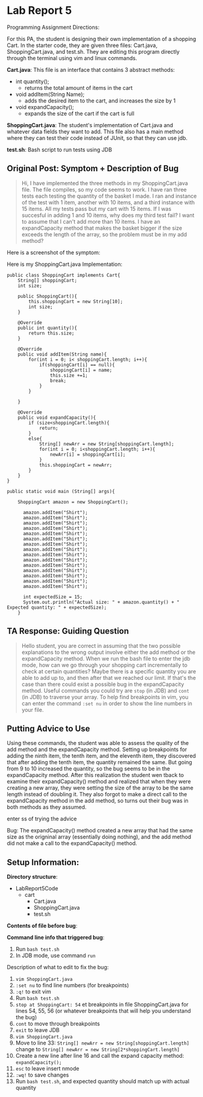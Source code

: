 # Lab Report 5
Programming Assignment Directions:

For this PA, the student is designing their own implementation of a shopping Cart. In the starter code, they are given three files: Cart.java, ShoppingCart.java, and test.sh. They are editing this program directly through the terminal using vim and linux commands.

**Cart.java**:
This file is an interface that contains 3 abstract methods:
- int quantity();
  - returns the total amount of items in the cart
- void addItem(String Name);
  -  adds the desired item to the cart, and increases the size by 1
- void expandCapacity();
  - expands the size of the cart if the cart is full

**ShoppingCart.java**:
The student's implementation of Cart.java and whatever data fields they want to add. This file also has a main method where they can test their code instead of JUnit, so that they can use jdb. 


**test.sh**:
Bash script to run tests using JDB


## Original Post: Symptom + Description of Bug 

> Hi, I have implemented the three methods in my ShoppingCart.java file. The file compiles, so my code seems to work. I have ran three tests each testing the quantity of the basket I made. I ran and instance of the test with 1 item, another with 10 items, and a third instance with 15 items. All my tests pass but my cart with 15 items. If I was succesful in adding 1 and 10 items, why does my third test fail? I want to assume that I can't add more than 10 items. I have an expandCapacity method that makes the basket bigger if the size exceeds the length of the array, so the problem must be in my add method?  
 
Here is a screenshot of the symptom:

Here is my ShoppingCart.java Implementation:
```
public class ShoppingCart implements Cart{
    String[] shoppingCart;
    int size;

    public ShoppingCart(){
        this.shoppingCart = new String[10];
        int size; 
    }

    @Override
    public int quantity(){
        return this.size;
    }

    @Override
    public void addItem(String name){
        for(int i = 0; i< shoppingCart.length; i++){
            if(shoppingCart[i] == null){
                shoppingCart[i] = name;
                this.size +=1;
                break;
            }
        }

    }

    @Override
    public void expandCapacity(){
        if (size<shoppingCart.length){
            return;
        }
        else{
            String[] newArr = new String[shoppingCart.length];
            for(int i = 0; i<shoppingCart.length; i++){
                newArr[i] = shoppingCart[i];
            }
            this.shoppingCart = newArr;
        }
    }
}

public static void main (String[] args){

    ShoppingCart amazon = new ShoppingCart();

      amazon.addItem("Shirt");
      amazon.addItem("Shirt");
      amazon.addItem("Shirt");
      amazon.addItem("Shirt");
      amazon.addItem("Shirt");
      amazon.addItem("Shirt");
      amazon.addItem("Shirt");
      amazon.addItem("Shirt");
      amazon.addItem("Shirt");
      amazon.addItem("Shirt");
      amazon.addItem("Shirt");
      amazon.addItem("Shirt");
      amazon.addItem("Shirt");
      amazon.addItem("Shirt");
      amazon.addItem("Shirt");

      int expectedSize = 15;
      System.out.println("Actual size: " + amazon.quantity() + " Expected quantity: " + expectedSize);
    }
```

## TA Response: Guiding Question
> Hello student, you are correct in assuming that the two possible explanations to the wrong output involve either the add method or the expandCapacity method. When we run the bash file to enter the jdb mode, how can we go through your shopping cart incrementally to check at certain quantities? Maybe there is a specific quantity you are able to add up to, and then after that we reached our limit. If that's the case than there could exist a possible bug in the expandCapacity method. Useful commands you could try are `stop` (in JDB) and `cont` (in JDB) to traverse your array. To help find breakpoints in vim, you can enter the command `:set nu` in order to show the line numbers in your file. 


## Putting Advice to Use

Using these commands, the student was able to assess the quality of the add method and the expandCapacity method. Setting up breakpoints for adding the ninth item, the tenth item, and the eleventh item, they discovered that after adding the tenth item, the quantity remained the same. But going from 9 to 10 increased the quantity, so the bug seems to be in the expandCapacity method. After this realization the student wen tback to examine their expandCapacity() method and realized that when they were creating a new array, they were setting the size of the array to be the same length instead of doubling it. They also forgot to make a direct call to the expandCapacity method in the add method, so turns out their bug was in both methods as they assumed. 

enter ss of trying the advice

Bug: The expandCapacity() method created a new array that had the same size as the origninal array (essentially doing nothing), and the add method did not make a call to the expandCapacity() method. 

## Setup Information:

**Directory structure**: 
- LabReport5Code
  - cart
    - Cart.java
    - ShoppingCart.java
    - test.sh

**Contents of file before bug**:



**Command line info that triggered bug**:
1) Run `bash test.sh`
2) In JDB mode, use command `run`

Description of what to edit to fix the bug:
1) `vim ShoppingCart.java`
2) `:set nu` to find line numbers (for breakpoints)
3) `:q!` to exit vim
4) Run `bash test.sh`
5) `stop at ShoppingCart: 54` et breakpoints in file ShoppingCart.java for lines 54, 55, 56 (or whatever breakpoints that will help you understand the bug) 
6) `cont` to move through breakpoints
7) `exit` to leave JDB
8) `vim ShoppingCart.java`
9) Move to line 33: `String[] newArr = new String[shoppingCart.length]` change to `String[] newArr = new String[2*shoppingCart.length]`
10) Create a new line after line 16 and call the expand capacity method: `expandCapacity();`
11) `esc` to leave insert nmode
12) `:wq!` to save changes
13) Run `bash test.sh`, and expected quantity should match up with actual quantity


